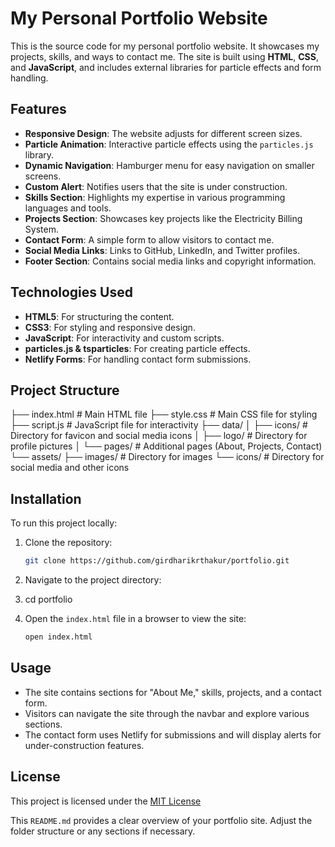 # My Personal Portfolio Website

This is the source code for my personal portfolio website. It showcases my projects, skills, and ways to contact me. The site is built using **HTML**, **CSS**, and **JavaScript**, and includes external libraries for particle effects and form handling.

## Features

- **Responsive Design**: The website adjusts for different screen sizes.
- **Particle Animation**: Interactive particle effects using the `particles.js` library.
- **Dynamic Navigation**: Hamburger menu for easy navigation on smaller screens.
- **Custom Alert**: Notifies users that the site is under construction.
- **Skills Section**: Highlights my expertise in various programming languages and tools.
- **Projects Section**: Showcases key projects like the Electricity Billing System.
- **Contact Form**: A simple form to allow visitors to contact me.
- **Social Media Links**: Links to GitHub, LinkedIn, and Twitter profiles.
- **Footer Section**: Contains social media links and copyright information.

## Technologies Used

- **HTML5**: For structuring the content.
- **CSS3**: For styling and responsive design.
- **JavaScript**: For interactivity and custom scripts.
- **particles.js & tsparticles**: For creating particle effects.
- **Netlify Forms**: For handling contact form submissions.

## Project Structure

├── index.html              # Main HTML file
├── style.css               # Main CSS file for styling
├── script.js               # JavaScript file for interactivity
├── data/
│   ├── icons/              # Directory for favicon and social media icons
│   ├── logo/               # Directory for profile pictures
│   └── pages/              # Additional pages (About, Projects, Contact)
└── assets/
    ├── images/             # Directory for images
    └── icons/              # Directory for social media and other icons

## Installation

To run this project locally:

1. Clone the repository:

   ```bash
   git clone https://github.com/girdharikrthakur/portfolio.git
   ```
2. Navigate to the project directory:
3.    cd portfolio
4. Open the `index.html` file in a browser to view the site:

   ```bash
   open index.html
   ```

## Usage

- The site contains sections for "About Me," skills, projects, and a contact form.
- Visitors can navigate the site through the navbar and explore various sections.
- The contact form uses Netlify for submissions and will display alerts for under-construction features.

## License

This project is licensed under the [MIT License](LICENSE)

This `README.md` provides a clear overview of your portfolio site. Adjust the folder structure or any sections if necessary.

